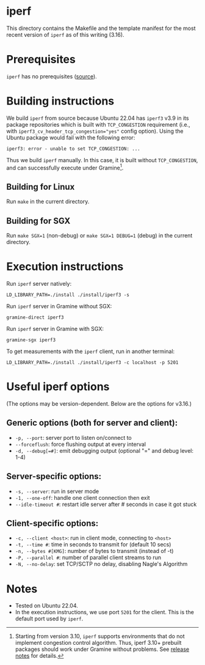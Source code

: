 # iperf

This directory contains the Makefile and the template manifest for the most
recent version of `iperf` as of this writing (3.16).

# Prerequisites

`iperf` has no prerequisites
([source](https://github.com/esnet/iperf/tree/3.16?tab=readme-ov-file#prerequisites)).

# Building instructions

We build `iperf` from source because Ubuntu 22.04 has `iperf3` v3.9 in its
package repositories which is built with `TCP_CONGESTION` requirement (i.e.,
with `iperf3_cv_header_tcp_congestion="yes"` config option). Using the Ubuntu
package would fail with the following error:
```
iperf3: error - unable to set TCP_CONGESTION: ...
```

Thus we build `iperf` manually. In this case, it is built without
`TCP_CONGESTION`, and can successfully execute under Gramine[^1].

[^1]: Starting from version 3.10, `iperf` supports environments that do not
implement congestion control algorithm. Thus, iperf 3.10+ prebuilt packages
should work under Gramine without problems. See [release
notes](https://github.com/esnet/iperf/blob/3.16/RELNOTES.md#iperf-310-2021-05-26)
for details.


## Building for Linux

Run `make` in the current directory.

## Building for SGX

Run `make SGX=1` (non-debug) or `make SGX=1 DEBUG=1` (debug) in the current
directory.

# Execution instructions

Run `iperf` server natively:
```
LD_LIBRARY_PATH=./install ./install/iperf3 -s
```

Run `iperf` server in Gramine without SGX:
```
gramine-direct iperf3
```

Run `iperf` server in Gramine with SGX:
```
gramine-sgx iperf3
```

To get measurements with the `iperf` client, run in another terminal:
```
LD_LIBRARY_PATH=./install ./install/iperf3 -c localhost -p 5201
```

# Useful iperf options

(The options may be version-dependent. Below are the options for v3.16.)

## Generic options (both for server and client):
- `-p, --port`: server port to listen on/connect to
- `--forceflush`: force flushing output at every interval
- `-d, --debug[=#]`: emit debugging output (optional "=" and debug level: 1-4)

## Server-specific options:
- `-s, --server`: run in server mode
- `-1, --one-off`: handle one client connection then exit
- `--idle-timeout #`: restart idle server after # seconds in case it got stuck

## Client-specific options:
- `-c, --client <host>`: run in client mode, connecting to `<host>`
- `-t, --time #`: time in seconds to transmit for (default 10 secs)
- `-n, --bytes #[KMG]`: number of bytes to transmit (instead of -t)
- `-P, --parallel #`: number of parallel client streams to run
- `-N, --no-delay`: set TCP/SCTP no delay, disabling Nagle's Algorithm

# Notes
- Tested on Ubuntu 22.04.
- In the execution instructions, we use port `5201` for the client.
  This is the default port used by `iperf`.
